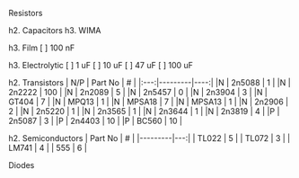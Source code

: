 Resistors

h2. Capacitors
h3. WIMA

h3. Film
[  ] 100 nF

h3. Electrolytic
[  ] 1 uF
[  ] 10 uF
[  ] 47 uF
[  ] 100 uF

h2. Transistors
| N/P | Part No | #   |
|:---:|---------|----:|
|N    | 2n5088 | 1 |
|N    | 2n2222 | 100 |
|N    | 2n2089 | 5 |
|N    | 2n5457 | 0 |
|N    | 2n3904 | 3 |
|N    | GT404 | 7 |
|N    | MPQ13 | 1 |
|N    | MPSA18 | 7 |
|N    | MPSA13 | 1 |
|N    | 2n2906 | 2 |
|N    | 2n5220 | 1 |
|N    | 2n3565 | 1 |
|N    | 2n3644 | 1 |
|N    | 2n3819 | 4 |
|P    | 2n5087 | 3 |
|P    | 2n4403 | 10 |
|P    | BC560 | 10 |

h2. Semiconductors
| Part No | #  |
|---------|---:|
| TL022 | 5 |
| TL072 | 3 |
| LM741 | 4 |
| 555 | 6 |

Diodes
